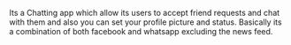 Its a Chatting app which allow its users to accept friend requests and chat with them and also you can set your profile picture and status.
Basically its a combination of both facebook and whatsapp excluding the news feed.
